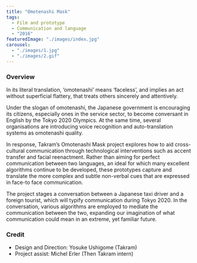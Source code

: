 ```yaml
---
title: "Omotenashi Mask"
tags:
  - Film and prototype
  - Communication and language
  - "2016"
featuredImage: "./images/index.jpg"
carousel:
  - "./images/1.jpg"
  - "./images/2.gif"
---
```


### Overview

In its literal translation, ‘omotenashi’ means ‘faceless’, and implies an act without superficial flattery, that treats others sincerely and attentively.

Under the slogan of omotenashi, the Japanese government is encouraging its citizens, especially ones in the service sector, to become conversant in English by the Tokyo 2020 Olympics. At the same time, several organisations are introducing voice recognition and auto-translation systems as omotenashi quality.

In response, Takram’s Omotenashi Mask project explores how to aid cross-cultural communication through technological interventions such as accent transfer and facial reenactment. Rather than aiming for perfect communication between two languages, an ideal for which many excellent algorithms continue to be developed, these prototypes capture and translate the more complex and subtle non-verbal cues that are expressed in face-to face communication.

The project stages a conversation between a Japanese taxi driver and a foreign tourist, which will typify communication during Tokyo 2020. In the conversation, various algorithms are employed to mediate the communication between the two, expanding our imagination of what communication could mean in an extreme, yet familiar future.

### Credit

* Design and Direction: Yosuke Ushigome (Takram)
* Project assist: Michel Erler (Then Takram intern)
